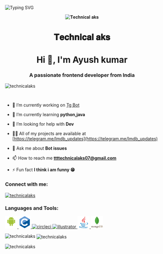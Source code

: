 ![Typing SVG](https://readme-typing-svg.herokuapp.com/?lines=𝗛𝗲𝗹𝗹𝗼+𝗺𝘆+𝗻𝗮𝗺𝗲+𝗶𝘀+𝘁𝗲𝗰𝗵𝗻𝗶𝗰𝗮𝗹+𝗮𝗸𝘀+!;𝗮𝗻𝗱+𝗼𝘂𝗿+𝘁𝗲𝗮𝗺+𝗶𝘀+𝗶𝗺𝗱𝗯+𝘁𝗲𝗮𝗺!)
</p>

<p align="center">
  <img src="https://telegra.ph/file/ec2d3cd2710031908547f.jpg" alt="𝐓𝐞𝐜𝐡𝐧𝐢𝐜𝐚𝐥 𝐚𝐤𝐬">
</p>
<h1 align="center">
  𝐓𝐞𝐜𝐡𝐧𝐢𝐜𝐚𝐥 𝐚𝐤𝐬
</h1>

<h1 align="center">Hi 👋, I'm Ayush kumar</h1>
<h3 align="center">A passionate frontend developer from India</h3>

<p align="left"> <img src="https://komarev.com/ghpvc/?username=technicalaks&label=Profile%20views&color=0e75b6&style=flat" alt="technicalaks" /> </p>

<p align="left"> <a href="https://twitter.com/" target="blank"><img src="https://img.shields.io/twitter/follow/?logo=twitter&style=for-the-badge" alt="" /></a> </p>

- 🔭 I’m currently working on [Tg Bot](https://telegram.me/Imdb_updates)

- 🌱 I’m currently learning **python,java**

- 🤝 I’m looking for help with **Dev**

- 👨‍💻 All of my projects are available at [https://telegram.me/Imdb_updates](https://telegram.me/Imdb_updates)

- 💬 Ask me about **Bot issues**

- 📫 How to reach me **ttttechnicalaks07@gmail.com**

- ⚡ Fun fact **I think i am funny 😁**

<h3 align="left">Connect with me:</h3>
<p align="left">
<a href="https://dev.to/technicalaks" target="blank"><img align="center" src="https://raw.githubusercontent.com/rahuldkjain/github-profile-readme-generator/master/src/images/icons/Social/devto.svg" alt="technicalaks" height="30" width="40" /></a>
</p>

<h3 align="left">Languages and Tools:</h3>
<p align="left"> <a href="https://developer.android.com" target="_blank" rel="noreferrer"> <img src="https://raw.githubusercontent.com/devicons/devicon/master/icons/android/android-original-wordmark.svg" alt="android" width="40" height="40"/> </a> <a href="https://www.cprogramming.com/" target="_blank" rel="noreferrer"> <img src="https://raw.githubusercontent.com/devicons/devicon/master/icons/c/c-original.svg" alt="c" width="40" height="40"/> </a> <a href="https://circleci.com" target="_blank" rel="noreferrer"> <img src="https://www.vectorlogo.zone/logos/circleci/circleci-icon.svg" alt="circleci" width="40" height="40"/> </a> <a href="https://www.adobe.com/in/products/illustrator.html" target="_blank" rel="noreferrer"> <img src="https://www.vectorlogo.zone/logos/adobe_illustrator/adobe_illustrator-icon.svg" alt="illustrator" width="40" height="40"/> </a> <a href="https://www.java.com" target="_blank" rel="noreferrer"> <img src="https://raw.githubusercontent.com/devicons/devicon/master/icons/java/java-original.svg" alt="java" width="40" height="40"/> </a> <a href="https://www.mongodb.com/" target="_blank" rel="noreferrer"> <img src="https://raw.githubusercontent.com/devicons/devicon/master/icons/mongodb/mongodb-original-wordmark.svg" alt="mongodb" width="40" height="40"/> </a> </p>

<p><img align="left" src="https://github-readme-stats.vercel.app/api/top-langs?username=technicalaks&show_icons=true&locale=en&layout=compact" alt="technicalaks" /></p>

<p>&nbsp;<img align="center" src="https://github-readme-stats.vercel.app/api?username=technicalaks&show_icons=true&locale=en" alt="technicalaks" /></p>

<p><img align="center" src="https://github-readme-streak-stats.herokuapp.com/?user=technicalaks&" alt="technicalaks" /></p>
